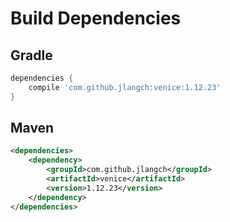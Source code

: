 # Build Dependencies


## Gradle

```groovy
dependencies {
    compile 'com.github.jlangch:venice:1.12.23'
}
```

## Maven

```xml
<dependencies>
    <dependency>
        <groupId>com.github.jlangch</groupId>
        <artifactId>venice</artifactId>
        <version>1.12.23</version>
    </dependency>
</dependencies>
```
